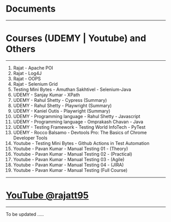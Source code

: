# Documents
----------------------
# Courses (UDEMY | Youtube) and Others
----------------------
1. Rajat - Apache POI
2. Rajat - Log4J
3. Rajat - OOPS
4. Rajat - Selenium Grid
5. Testing Mini Bytes - Amuthan Sakhtivel - Selenium-Java
6. UDEMY - Sanjay Kumar - XPath
7. UDEMY - Rahul Shetty - Cypress (Summary) 
8. UDEMY - Rahul Shetty - Playwright (Summary)
9. UDEMY - Kaniel Outis - Playwright (Summary)
10. UDEMY - Programming language - Rahul Shetty - Javascript
11. UDEMY - Programming language - Omprakash Chavan - Java
12. UDEMY - Testing Framework - Testing World InfoTech - PyTest
13. UDEMY - Rocco Balsamo - Devtools Pro: The Basics of Chrome Developer Tools
14. Youtube - Testing Mini Bytes - Github Actions in Test Automation
15. Youtube - Pavan Kumar - Manual Testing 01 - (Theory)
16. Youtube - Pavan Kumar - Manual Testing 02 - (Practical)
17. Youtube - Pavan Kumar - Manual Testing 03 - (Agile)
18. Youtube - Pavan Kumar - Manual Testing 04 - (JIRA)
19. Youtube - Pavan Kumar - Manual Testing (Full Course)

----------------------
# <a href="https://www.youtube.com/@rajatt95"> YouTube @rajatt95 </a>
----------------------

To be updated .....
